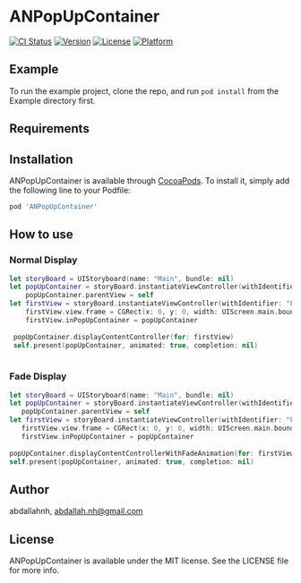 # ANPopUpContainer

[![CI Status](http://img.shields.io/travis/abdallahnh/ANPopUpContainer.svg?style=flat)](https://travis-ci.org/abdallahnh/ANPopUpContainer)
[![Version](https://img.shields.io/cocoapods/v/ANPopUpContainer.svg?style=flat)](http://cocoapods.org/pods/ANPopUpContainer)
[![License](https://img.shields.io/cocoapods/l/ANPopUpContainer.svg?style=flat)](http://cocoapods.org/pods/ANPopUpContainer)
[![Platform](https://img.shields.io/cocoapods/p/ANPopUpContainer.svg?style=flat)](http://cocoapods.org/pods/ANPopUpContainer)

## Example

To run the example project, clone the repo, and run `pod install` from the Example directory first.

## Requirements

## Installation

ANPopUpContainer is available through [CocoaPods](http://cocoapods.org). To install
it, simply add the following line to your Podfile:

```ruby
pod 'ANPopUpContainer'
```
## How to use
### Normal Display
```Swift
let storyBoard = UIStoryboard(name: "Main", bundle: nil)
let popUpContainer = storyBoard.instantiateViewController(withIdentifier: "PopUPStoryId") as! ANPopUpContainerViewController
    popUpContainer.parentView = self
let firstView = storyBoard.instantiateViewController(withIdentifier: "FirstPopupStoryBoardId") as! FirstPopupViewController
    firstView.view.frame = CGRect(x: 0, y: 0, width: UIScreen.main.bounds.width, height: 220)
    firstView.inPopUpContainer = popUpContainer 
        
 popUpContainer.displayContentController(for: firstView)
 self.present(popUpContainer, animated: true, completion: nil)
 
 ```
 ### Fade Display
 ```Swift
let storyBoard = UIStoryboard(name: "Main", bundle: nil)
let popUpContainer = storyBoard.instantiateViewController(withIdentifier: "PopUPStoryId") as! ANPopUpContainerViewController
    popUpContainer.parentView = self
let firstView = storyBoard.instantiateViewController(withIdentifier: "FirstPopupStoryBoardId") as! FirstPopupViewController
    firstView.view.frame = CGRect(x: 0, y: 0, width: UIScreen.main.bounds.width, height: 220)
    firstView.inPopUpContainer = popUpContainer 
        
 popUpContainer.displayContentControllerWithFadeAnimation(for: firstView)
 self.present(popUpContainer, animated: true, completion: nil)
 
 ```
        
## Author

abdallahnh, abdallah.nh@gmail.com

## License

ANPopUpContainer is available under the MIT license. See the LICENSE file for more info.

